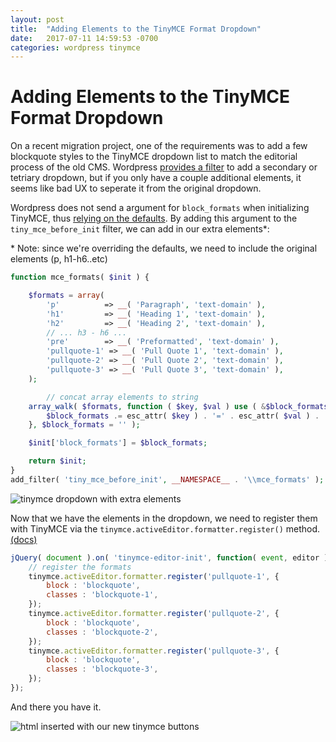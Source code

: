 ```yaml
---
layout: post
title:  "Adding Elements to the TinyMCE Format Dropdown"
date:   2017-07-11 14:59:53 -0700
categories: wordpress tinymce
---
```

# Adding Elements to the TinyMCE Format Dropdown

On a recent migration project, one of the requirements was to add a few blockquote styles to the TinyMCE dropdown list to match the editorial process of the old CMS. Wordpress [provides a filter](https://codex.wordpress.org/TinyMCE_Custom_Styles) to add a secondary or tetriary dropdown, but if you only have a couple additional elements, it seems like bad UX to seperate it from the original dropdown.

Wordpress does not send a argument for `block_formats` when initializing TinyMCE, thus [relying on the defaults](https://www.tinymce.com/docs/configure/content-formatting/#block_formats). By adding this argument to the `tiny_mce_before_init` filter, we can add in our extra elements*:

\* Note: since we're overriding the defaults, we need to include the original elements (p, h1-h6..etc)

```php
function mce_formats( $init ) {

	$formats = array(
		'p'          => __( 'Paragraph', 'text-domain' ),
		'h1'         => __( 'Heading 1', 'text-domain' ),
		'h2'         => __( 'Heading 2', 'text-domain' ),
		// ... h3 - h6 ...
		'pre'        => __( 'Preformatted', 'text-domain' ),
		'pullquote-1' => __( 'Pull Quote 1', 'text-domain' ),
		'pullquote-2' => __( 'Pull Quote 2', 'text-domain' ),
		'pullquote-3' => __( 'Pull Quote 3', 'text-domain' ),
	);

		// concat array elements to string
	array_walk( $formats, function ( $key, $val ) use ( &$block_formats ) {
		$block_formats .= esc_attr( $key ) . '=' . esc_attr( $val ) . ';';
	}, $block_formats = '' );

	$init['block_formats'] = $block_formats;

	return $init;
}
add_filter( 'tiny_mce_before_init', __NAMESPACE__ . '\\mce_formats' );
```

![tinymce dropdown with extra elements](http://i.imgur.com/82N36mH.png)

Now that we have the elements in the dropdown, we need to register them with TinyMCE via the `tinymce.activeEditor.formatter.register()` method. [(docs)](https://www.tinymce.com/docs/configure/content-formatting/)

```javascript
jQuery( document ).on( 'tinymce-editor-init', function( event, editor ) {
    // register the formats
    tinymce.activeEditor.formatter.register('pullquote-1', {
        block : 'blockquote',
        classes : 'blockquote-1',
    });
    tinymce.activeEditor.formatter.register('pullquote-2', {
        block : 'blockquote',
        classes : 'blockquote-2',
    });
    tinymce.activeEditor.formatter.register('pullquote-3', {
        block : 'blockquote',
        classes : 'blockquote-3',
    });
});
```

And there you have it.

![html inserted with our new tinymce buttons](http://i.imgur.com/JqiUab2.png)



